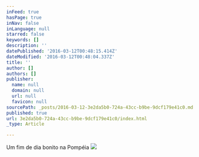 ```yaml
---
inFeed: true
hasPage: true
inNav: false
inLanguage: null
starred: false
keywords: []
description: ''
datePublished: '2016-03-12T00:48:15.414Z'
dateModified: '2016-03-12T00:48:04.337Z'
title: ''
author: []
authors: []
publisher:
  name: null
  domain: null
  url: null
  favicon: null
sourcePath: _posts/2016-03-12-3e2da5b0-724a-43cc-b9be-9dcf179e41c0.md
published: true
url: 3e2da5b0-724a-43cc-b9be-9dcf179e41c0/index.html
_type: Article

---
```

Um fim de dia bonito na Pompéia
![](https://the-grid-user-content.s3-us-west-2.amazonaws.com/dfee2989-043e-4220-899c-39e0b6adc4c2.jpg)